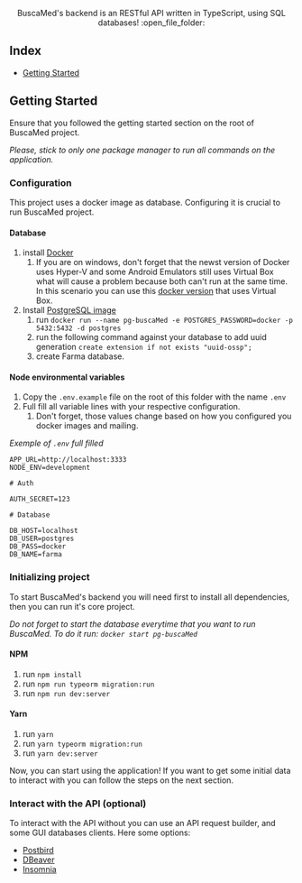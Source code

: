 <p align="center">
  BuscaMed's backend is an RESTful API written in TypeScript, using SQL databases! :open_file_folder:
</p>

## Index
- [Getting Started][100]

[100]: #getting-started

## Getting Started
Ensure that you followed the getting started section on the root of BuscaMed project.

*Please, stick to only one package manager to run all commands on the application.*

### Configuration
This project uses a docker image as database. Configuring it is crucial to run BuscaMed project.

#### Database
1. install [Docker][200]
   1. If you are on windows, don't forget that the newst version of Docker uses Hyper-V and some Android Emulators still uses Virtual Box what will cause a problem because both can't run at the same time. In this scenario you can use this [docker version][201] that uses Virtual Box.
2. Install [PostgreSQL image][202]
   1. run `docker run --name pg-buscaMed -e POSTGRES_PASSWORD=docker -p 5432:5432 -d postgres`
   2. run the following command against your database to add uuid generation `create extension if not exists "uuid-ossp";`
   3. create Farma database.

[200]: https://www.docker.com/
[201]: https://docs.docker.com/toolbox/toolbox_install_windows/
[202]: https://hub.docker.com/_/postgres

#### Node environmental variables
1. Copy the `.env.example` file on the root of this folder with the name `.env`
2. Full fill all variable lines with your respective configuration.
   1. Don't forget, those values change based on how you configured you docker images and mailing.

*Exemple of `.env` full filled*
```
APP_URL=http://localhost:3333
NODE_ENV=development

# Auth

AUTH_SECRET=123

# Database

DB_HOST=localhost
DB_USER=postgres
DB_PASS=docker
DB_NAME=farma
```

### Initializing project
To start BuscaMed's backend you will need first to install all dependencies, then you can run it's core project.

*Do not forget to start the database everytime that you want to run BuscaMed. To do it run: `docker start pg-buscaMed`*

#### NPM
1. run `npm install`
2. run `npm run typeorm migration:run`
3. run `npm run dev:server`

#### Yarn
1. run `yarn`
2. run `yarn typeorm migration:run`
3. run `yarn dev:server`

Now, you can start using the application! If you want to get some initial data to interact with you can follow the steps on the next section.

### Interact with the API (optional)
To interact with the API without you can use an API request builder, and some GUI databases clients. Here some options:

- [Postbird][206]
- [DBeaver][207]
- [Insomnia][208]

[206]: https://www.electronjs.org/apps/postbird
[207]: https://dbeaver.io/
[208]: https://insomnia.rest/
